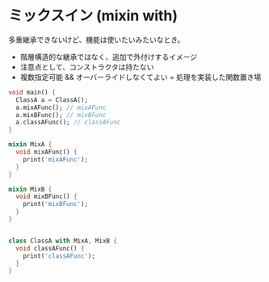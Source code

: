 # ミックスイン (mixin with)

多重継承できないけど、機能は使いたいみたいなとき。

- 階層構造的な継承ではなく、追加で外付けするイメージ
- 注意点として、コンストラクタは持たない
- 複数指定可能 && オーバーライドしなくてよい = 処理を実装した関数置き場

```dart
void main() {
  ClassA a = ClassA();
  a.mixAFunc(); // mixAFunc
  a.mixBFunc(); // mixBFunc
  a.classAFunc(); // classAFunc
}

mixin MixA {
  void mixAFunc() {
    print('mixAFunc');
  }
}

mixin MixB {
  void mixBFunc() {
    print('mixBFunc');
  }
}


class ClassA with MixA, MixB {
  void classAFunc() {
    print('classAFunc');
  }
}
```
